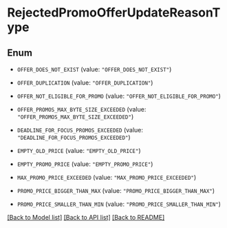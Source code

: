 # RejectedPromoOfferUpdateReasonType

## Enum


* `OFFER_DOES_NOT_EXIST` (value: `"OFFER_DOES_NOT_EXIST"`)

* `OFFER_DUPLICATION` (value: `"OFFER_DUPLICATION"`)

* `OFFER_NOT_ELIGIBLE_FOR_PROMO` (value: `"OFFER_NOT_ELIGIBLE_FOR_PROMO"`)

* `OFFER_PROMOS_MAX_BYTE_SIZE_EXCEEDED` (value: `"OFFER_PROMOS_MAX_BYTE_SIZE_EXCEEDED"`)

* `DEADLINE_FOR_FOCUS_PROMOS_EXCEEDED` (value: `"DEADLINE_FOR_FOCUS_PROMOS_EXCEEDED"`)

* `EMPTY_OLD_PRICE` (value: `"EMPTY_OLD_PRICE"`)

* `EMPTY_PROMO_PRICE` (value: `"EMPTY_PROMO_PRICE"`)

* `MAX_PROMO_PRICE_EXCEEDED` (value: `"MAX_PROMO_PRICE_EXCEEDED"`)

* `PROMO_PRICE_BIGGER_THAN_MAX` (value: `"PROMO_PRICE_BIGGER_THAN_MAX"`)

* `PROMO_PRICE_SMALLER_THAN_MIN` (value: `"PROMO_PRICE_SMALLER_THAN_MIN"`)


[[Back to Model list]](../README.md#documentation-for-models) [[Back to API list]](../README.md#documentation-for-api-endpoints) [[Back to README]](../README.md)


